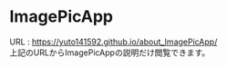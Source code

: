 # ImagePicApp
URL : https://yuto141592.github.io/about_ImagePicApp/
<br>
上記のURLからImagePicAppの説明だけ閲覧できます。
